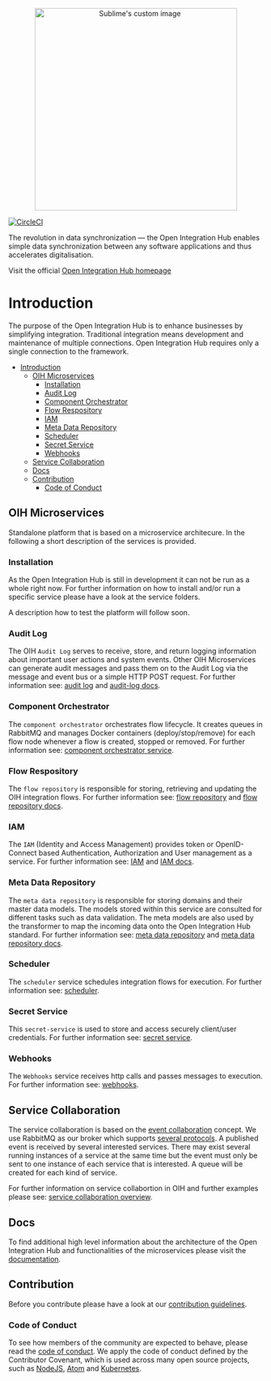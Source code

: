 <p align="center">
  <img src="https://github.com/openintegrationhub/openintegrationhub/blob/deployOnNewNamespace/Assets/medium-oih-einzeilig-zentriert.jpg" alt="Sublime's custom image" width="400"/>
</p>

[![CircleCI](https://circleci.com/gh/openintegrationhub/openintegrationhub/tree/master.svg?style=svg)](https://circleci.com/gh/openintegrationhub/openintegrationhub/tree/master)

The revolution in data synchronization — the Open Integration Hub enables simple data synchronization between any software applications and thus accelerates digitalisation.

Visit the official [Open Integration Hub homepage](https://www.openintegrationhub.org/)

# Introduction

The purpose of the Open Integration Hub is to enhance businesses by simplifying integration. Traditional integration means development and maintenance of multiple connections.
Open Integration Hub requires only a single connection to the framework.

- [Introduction](#introduction)
  - [OIH Microservices](#oih-microservices)
    - [Installation](#installation)
    - [Audit Log](#audit-log)
    - [Component Orchestrator](#component-orchestrator)
    - [Flow Respository](#flow-respository)
    - [IAM](#iam)
    - [Meta Data Repository](#meta-data-repository)
    - [Scheduler](#scheduler)
    - [Secret Service](#secret-service)
    - [Webhooks](#webhooks)
  - [Service Collaboration](#service-collaboration)
  - [Docs](#docs)
  - [Contribution](#contribution)
    - [Code of Conduct](#code-of-conduct)

## OIH Microservices

Standalone platform that is based on a microservice architecure. In the following a short description of the services is provided. 

### Installation

As the Open Integration Hub is still in development it can not be run as a whole right now.
For further information on how to install and/or run a specific service please have a look at the service folders.

A description how to test the platform will follow soon.

### Audit Log

The OIH `Audit Log` serves to receive, store, and return logging information about important user actions and system events. Other OIH Microservices can generate audit messages and pass them on to the Audit Log via the message and event bus or a simple HTTP POST request. For further information see: [audit log](services/audit-log) and [audit-log docs](docs/services/AuditLog).

### Component Orchestrator

The `component orchestrator` orchestrates flow lifecycle. It creates queues in RabbitMQ and manages Docker containers (deploy/stop/remove) for each flow node whenever a flow is created, stopped or removed.
For further information see: [component orchestrator service](services/component-orchestrator).

### Flow Respository

The `flow repository` is responsible for storing, retrieving and updating the OIH integration flows. 
For further information see: [flow repository](services/integration-content-repository) and [flow repository docs](docs/services/FlowRepository.md).

### IAM

The `IAM` (Identity and Access Management) provides token or OpenID-Connect based Authentication, Authorization and User management as a service.
For further information see: [IAM](services/iam) and [IAM docs](docs/services/IAM).

### Meta Data Repository

The `meta data repository` is responsible for storing domains and their master data models. The models stored within this service are consulted for different tasks such as data validation. The meta models are also used by the transformer to map the incoming data onto the Open Integration Hub standard. For further information see: [meta data repository](services/meta-data-repository) and [meta data repository docs](docs/services/MetaDataRepository.md).

### Scheduler

The `scheduler` service schedules integration flows for execution. For further information see: [scheduler](services/scheduler).

### Secret Service

This `secret-service` is used to store and access securely client/user credentials. For further information see: [secret service](services/secret-service).

### Webhooks

The `Webhooks` service receives http calls and passes messages to execution. For further information see: [webhooks](services/communication-router).

## Service Collaboration

The service collaboration is based on the [event collaboration](https://martinfowler.com/eaaDev/EventCollaboration.html) concept. We use RabbitMQ as our broker which supports [several protocols](https://www.rabbitmq.com/protocols.html).
A published event is received by several interested services. There may exist several running instances of a service at the same time but the event must only be sent to one instance of each service that is interested. A queue will be created for each kind of service.

For further information on service collabortion in OIH and further examples please see: [service collaboration overview](docs/ServiceCollaborationOverview.md).

## Docs

To find additional high level information about the architecture of the Open Integration Hub and functionalities of the microservices please visit the [documentation](docs).

## Contribution

Before you contribute please have a look at our [contribution guidelines](CONTRIBUTING.md).

### Code of Conduct

To see how members of the community are expected to behave, please read the [code of conduct](CODE_OF_CONDUCT.md). We apply the code of conduct defined by the Contributor Covenant, which is used across many open source projects, such as [NodeJS](https://github.com/nodejs/node), [Atom](https://github.com/atom/atom) and [Kubernetes](https://github.com/kubernetes/kubernetes).
